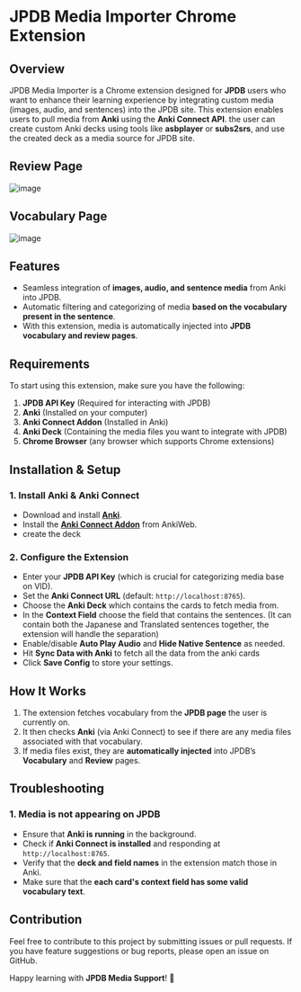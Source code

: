 # JPDB Media Importer Chrome Extension

## Overview
JPDB Media Importer is a Chrome extension designed for **JPDB** users who want to enhance their learning experience by integrating custom media (images, audio, and sentences) into the JPDB site. This extension enables users to pull media from **Anki** using the **Anki Connect API**.  the user can create custom Anki decks using tools like **asbplayer** or **subs2srs**, and use the created deck as a media source for JPDB site.


## Review Page
![image](https://github.com/user-attachments/assets/59a3bb4b-3056-4379-9f46-974e79fefdab)

## Vocabulary Page
![image](https://github.com/user-attachments/assets/a4a3941d-55f0-4c46-9219-c22ec486c334)



## Features
- Seamless integration of **images, audio, and sentence media** from Anki into JPDB.
- Automatic filtering and categorizing of media **based on the vocabulary present in the sentence**.
- With this extension, media is automatically injected into **JPDB vocabulary and review pages**.

## Requirements
To start using this extension, make sure you have the following:

1. **JPDB API Key** (Required for interacting with JPDB)
2. **Anki** (Installed on your computer)
3. **Anki Connect Addon** (Installed in Anki)
4. **Anki Deck** (Containing the media files you want to integrate with JPDB)
5. **Chrome Browser** (any browser which supports Chrome extensions)

## Installation & Setup
### 1. Install Anki & Anki Connect
- Download and install **[Anki](https://apps.ankiweb.net/)**.
- Install the **[Anki Connect Addon](https://ankiweb.net/shared/info/2055492159)** from AnkiWeb.
- create the deck 

### 2. Configure the Extension
- Enter your **JPDB API Key** (which is crucial for categorizing media base on VID).
- Set the **Anki Connect URL** (default: `http://localhost:8765`).
- Choose the **Anki Deck** which contains the cards to fetch media from.
- In the **Context Field** choose the field that contains the sentences. (It can contain both the Japanese and Translated sentences together, the extension will handle the separation) 
- Enable/disable **Auto Play Audio** and **Hide Native Sentence** as needed.
- Hit **Sync Data with Anki** to fetch all the data from the anki cards
- Click **Save Config** to store your settings.

## How It Works
1. The extension fetches vocabulary from the **JPDB page** the user is currently on.
2. It then checks **Anki** (via Anki Connect) to see if there are any media files associated with that vocabulary.
3. If media files exist, they are **automatically injected** into JPDB’s **Vocabulary** and **Review** pages.

## Troubleshooting
### 1. Media is not appearing on JPDB
- Ensure that **Anki is running** in the background.
- Check if **Anki Connect is installed** and responding at `http://localhost:8765`.
- Verify that the **deck and field names** in the extension match those in Anki.
- Make sure that the **each card's context field has some valid vocabulary text**.


## Contribution
Feel free to contribute to this project by submitting issues or pull requests. If you have feature suggestions or bug reports, please open an issue on GitHub.


Happy learning with **JPDB Media Support**! 🎉

